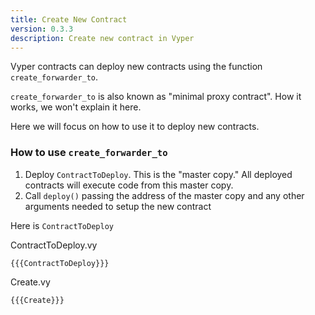 ```yaml
---
title: Create New Contract
version: 0.3.3
description: Create new contract in Vyper
---
```


Vyper contracts can deploy new contracts using the function `create_forwarder_to`.

`create_forwarder_to` is also known as "minimal proxy contract". How it works, we won't explain it here.

Here we will focus on how to use it to deploy new contracts.

### How to use `create_forwarder_to`

1. Deploy `ContractToDeploy`. This is the "master copy." All deployed contracts will execute code from this master copy.
2. Call `deploy()` passing the address of the master copy and any other arguments needed to setup the new contract

Here is `ContractToDeploy`

ContractToDeploy.vy

```vyper
{{{ContractToDeploy}}}
```

Create.vy

```vyper
{{{Create}}}
```

